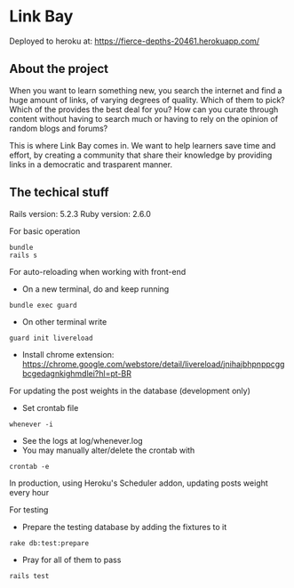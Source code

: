 # Link Bay

Deployed to heroku at: https://fierce-depths-20461.herokuapp.com/

## About the project

When you want to learn something new, you search the internet and find a huge amount of links, of varying degrees of quality. Which of them to pick? Which of the provides the best deal for you? How can you curate through content without having to search much or having to rely on the opinion of random blogs and forums? 

This is where Link Bay comes in. We want to help learners save time and effort, by creating a community that share their knowledge by providing links in a democratic and trasparent manner.

## The techical stuff

Rails version: 5.2.3
Ruby version: 2.6.0

For basic operation
```
bundle
rails s
```

For auto-reloading when working with front-end
- On a new terminal, do and keep running
```
bundle exec guard
```
- On other terminal write
```
guard init livereload
```
- Install chrome extension: https://chrome.google.com/webstore/detail/livereload/jnihajbhpnppcggbcgedagnkighmdlei?hl=pt-BR

For updating the post weights in the database (development only)
- Set crontab file
```
whenever -i
```
- See the logs at log/whenever.log
- You may manually alter/delete the crontab with
```
crontab -e
```

In production, using Heroku's Scheduler addon, updating posts weight every hour

For testing
- Prepare the testing database by adding the fixtures to it
```
rake db:test:prepare
```
- Pray for all of them to pass
```
rails test
```